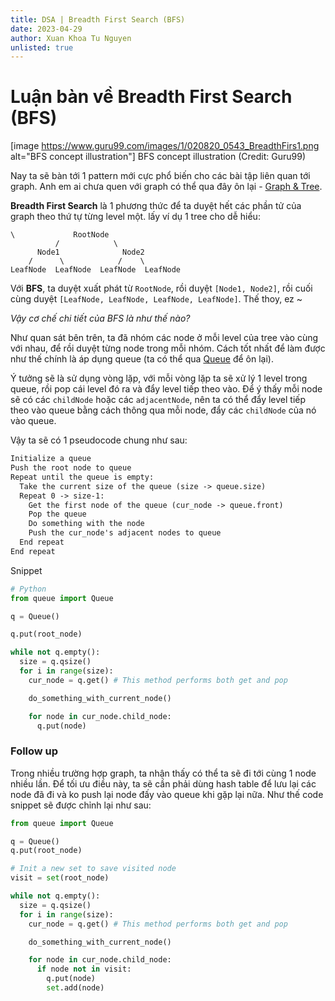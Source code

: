 ```yaml
---
title: DSA | Breadth First Search (BFS)
date: 2023-04-29
author: Xuan Khoa Tu Nguyen
unlisted: true
---
```


# Luận bàn về Breadth First Search (BFS)

[image https://www.guru99.com/images/1/020820_0543_BreadthFirs1.png alt="BFS concept illustration"]
    BFS concept illustration (Credit: Guru99)

Nay ta sẽ bàn tới 1 pattern mới cực phổ biến cho các bài tập liên quan tới graph. Anh em ai chưa
quen với graph có thể qua đây ôn lại - [Graph & Tree](/dsa/graphs-and-trees).

**Breadth First Search** là 1 phương thức để ta duyệt hết các phần tử của graph theo thứ tự từng
level một. lấy ví dụ 1 tree cho dễ hiểu:

```
\             RootNode
          /            \
      Node1              Node2
    /      \            /    \
LeafNode  LeafNode  LeafNode  LeafNode
```

Với **BFS**, ta duyệt xuất phát từ `RootNode`, rồi duyệt `[Node1, Node2]`, rồi cuối cùng duyệt
`[LeafNode, LeafNode, LeafNode, LeafNode]`. Thế thoy, ez ~

*Vậy cơ chế chi tiết của BFS là như thế nào?*

Như quan sát bên trên, ta đã nhóm các node ở mỗi level của tree vào cùng với nhau, để rồi duyệt từng
node trong mỗi nhóm. Cách tốt nhất để làm được như thế chính là áp dụng queue (ta có thể qua
[Queue](/dsa/queue) để ôn lại).

Ý tưởng sẽ là sử dụng vòng lặp, với mỗi vòng lặp ta sẽ xử lý 1 level
trong queue, rồi pop cái level đó ra và đẩy level tiếp theo vào. Để ý thấy mỗi node sẽ có các
`childNode` hoặc các `adjacentNode`, nên ta có thể đẩy level tiếp theo vào queue bằng cách thông qua
mỗi node, đẩy các `childNode` của nó vào queue.

Vậy ta sẽ có 1 pseudocode chung như sau:

```md
Initialize a queue
Push the root node to queue
Repeat until the queue is empty:
  Take the current size of the queue (size -> queue.size)
  Repeat 0 -> size-1:
    Get the first node of the queue (cur_node -> queue.front)
    Pop the queue
    Do something with the node
    Push the cur_node's adjacent nodes to queue
  End repeat
End repeat
```

Snippet

```py
# Python
from queue import Queue

q = Queue()

q.put(root_node)

while not q.empty():
  size = q.qsize()
  for i in range(size):
    cur_node = q.get() # This method performs both get and pop

    do_something_with_current_node()

    for node in cur_node.child_node:
      q.put(node)
```

### Follow up

Trong nhiều trường hợp graph, ta nhận thấy có thể ta sẽ đi tới cùng 1 node nhiều lần. Để tối ưu điều
này, ta sẽ cần phải dùng hash table để lưu lại các node đã đi và ko push lại node đấy vào queue khi
gặp lại nữa. Như thế code snippet sẽ được chỉnh lại như sau:

```py
from queue import Queue

q = Queue()
q.put(root_node)

# Init a new set to save visited node
visit = set(root_node)

while not q.empty():
  size = q.qsize()
  for i in range(size):
    cur_node = q.get() # This method performs both get and pop

    do_something_with_current_node()

    for node in cur_node.child_node:
      if node not in visit:
        q.put(node)
        set.add(node)
```
